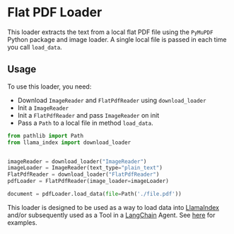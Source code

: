 # Flat PDF Loader

This loader extracts the text from a local flat PDF file using the `PyMuPDF` Python package and image loader. A single local file is passed in each time you call `load_data`.

## Usage

To use this loader, you need:

- Download `ImageReader` and `FlatPdfReader` using `download_loader`
- Init a `ImageReader`
- Init a `FlatPdfReader` and pass `ImageReader` on init
- Pass a `Path` to a local file in method `load_data`.

```python
from pathlib import Path
from llama_index import download_loader


imageReader = download_loader("ImageReader")
imageLoader = ImageReader(text_type="plain_text")
FlatPdfReader = download_loader("FlatPdfReader")
pdfLoader = FlatPdfReader(image_loader=imageLoader)

document = pdfLoader.load_data(file=Path('./file.pdf'))
```

This loader is designed to be used as a way to load data into [LlamaIndex](https://github.com/jerryjliu/llama_index/tree/main/gpt_index) and/or subsequently used as a Tool in a [LangChain](https://github.com/hwchase17/langchain) Agent. See [here](https://github.com/emptycrown/llama-hub/tree/main) for examples.
